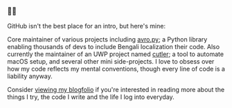 ### 🔨👀

GitHub isn't the best place for an intro, but here's mine:

Core maintainer of various projects including [avro.py](https://github.com/hitblast/avro.py); a Python library enabling thousands of devs to include Bengali localization their code. Also currently the maintainer of an UWP project named [cutler](https://cutlercli.github.io); a tool to automate macOS setup, and several
other mini side-projects. I love to obsess over how my code reflects my mental conventions, though every line of code is a liability anyway.

Consider [viewing my blogfolio](https://hitblast.github.io) if you're interested in reading more about the things I try, the code I write and the life I log into everyday.
